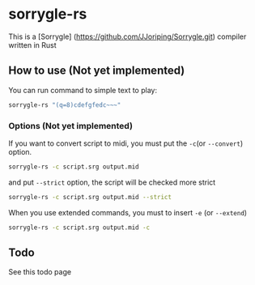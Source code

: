 # sorrygle-rs

This is a [Sorrygle] (https://github.com/JJoriping/Sorrygle.git) compiler written in Rust

## How to use (Not yet implemented)

You can run command to simple text to play:
```sh
sorrygle-rs "(q=8)cdefgfedc~~~"
```

### Options (Not yet implemented)

If you want to convert script to midi, you must put the `-c`(or `--convert`) option.
```sh
sorrygle-rs -c script.srg output.mid
```

and put `--strict` option, the script will be checked more strict
```sh
sorrygle-rs -c script.srg output.mid --strict
```

When you use extended commands, you must to insert `-e` (or `--extend`)
```sh
sorrygle-rs -c script.srg output.mid -c
```


## Todo

See this todo page
